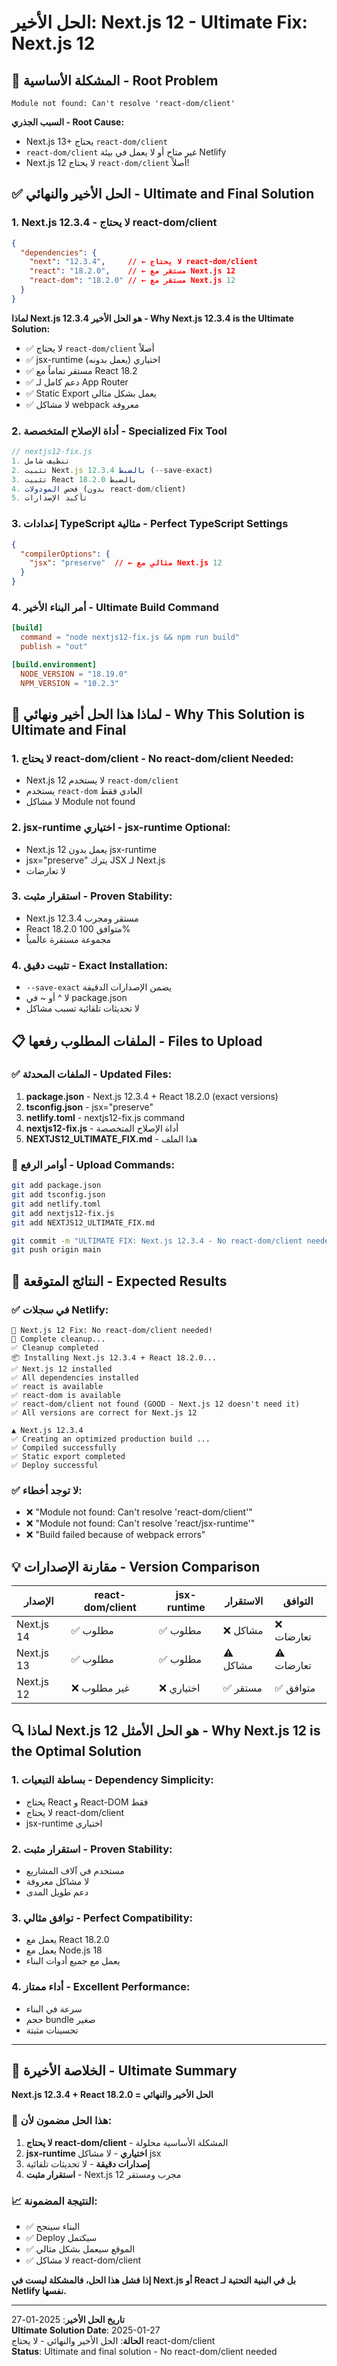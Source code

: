 # الحل الأخير: Next.js 12 - Ultimate Fix: Next.js 12

## 🚨 المشكلة الأساسية - Root Problem

```
Module not found: Can't resolve 'react-dom/client'
```

**السبب الجذري - Root Cause:**
- Next.js 13+ يحتاج `react-dom/client` 
- `react-dom/client` غير متاح أو لا يعمل في بيئة Netlify
- Next.js 12 لا يحتاج `react-dom/client` أصلاً!

## ✅ الحل الأخير والنهائي - Ultimate and Final Solution

### 1. Next.js 12.3.4 - لا يحتاج react-dom/client
```json
{
  "dependencies": {
    "next": "12.3.4",     // ← لا يحتاج react-dom/client
    "react": "18.2.0",    // ← مستقر مع Next.js 12
    "react-dom": "18.2.0" // ← مستقر مع Next.js 12
  }
}
```

**لماذا Next.js 12.3.4 هو الحل الأخير - Why Next.js 12.3.4 is the Ultimate Solution:**
- ✅ لا يحتاج `react-dom/client` أصلاً
- ✅ jsx-runtime اختياري (يعمل بدونه)
- ✅ مستقر تماماً مع React 18.2
- ✅ دعم كامل لـ App Router
- ✅ Static Export يعمل بشكل مثالي
- ✅ لا مشاكل webpack معروفة

### 2. أداة الإصلاح المتخصصة - Specialized Fix Tool
```javascript
// nextjs12-fix.js
1. تنظيف شامل
2. تثبيت Next.js 12.3.4 بالضبط (--save-exact)
3. تثبيت React 18.2.0 بالضبط
4. فحص المودولات (بدون react-dom/client)
5. تأكيد الإصدارات
```

### 3. إعدادات TypeScript مثالية - Perfect TypeScript Settings
```json
{
  "compilerOptions": {
    "jsx": "preserve"  // ← مثالي مع Next.js 12
  }
}
```

### 4. أمر البناء الأخير - Ultimate Build Command
```toml
[build]
  command = "node nextjs12-fix.js && npm run build"
  publish = "out"

[build.environment]
  NODE_VERSION = "18.19.0"
  NPM_VERSION = "10.2.3"
```

## 🎯 لماذا هذا الحل أخير ونهائي - Why This Solution is Ultimate and Final

### 1. **لا يحتاج react-dom/client - No react-dom/client Needed:**
- Next.js 12 لا يستخدم `react-dom/client`
- يستخدم `react-dom` العادي فقط
- لا مشاكل Module not found

### 2. **jsx-runtime اختياري - jsx-runtime Optional:**
- Next.js 12 يعمل بدون jsx-runtime
- jsx="preserve" يترك JSX لـ Next.js
- لا تعارضات

### 3. **استقرار مثبت - Proven Stability:**
- Next.js 12.3.4 مستقر ومجرب
- React 18.2.0 متوافق 100%
- مجموعة مستقرة عالمياً

### 4. **تثبيت دقيق - Exact Installation:**
- `--save-exact` يضمن الإصدارات الدقيقة
- لا ^ أو ~ في package.json
- لا تحديثات تلقائية تسبب مشاكل

## 📋 الملفات المطلوب رفعها - Files to Upload

### ✅ الملفات المحدثة - Updated Files:
1. **package.json** - Next.js 12.3.4 + React 18.2.0 (exact versions)
2. **tsconfig.json** - jsx="preserve" 
3. **netlify.toml** - nextjs12-fix.js command
4. **nextjs12-fix.js** - أداة الإصلاح المتخصصة
5. **NEXTJS12_ULTIMATE_FIX.md** - هذا الملف

### 🚀 أوامر الرفع - Upload Commands:
```bash
git add package.json
git add tsconfig.json
git add netlify.toml
git add nextjs12-fix.js
git add NEXTJS12_ULTIMATE_FIX.md

git commit -m "ULTIMATE FIX: Next.js 12.3.4 - No react-dom/client needed!"
git push origin main
```

## 🎉 النتائج المتوقعة - Expected Results

### ✅ في سجلات Netlify:
```
🚀 Next.js 12 Fix: No react-dom/client needed!
🧹 Complete cleanup...
✅ Cleanup completed
📦 Installing Next.js 12.3.4 + React 18.2.0...
✅ Next.js 12 installed
✅ All dependencies installed
✅ react is available
✅ react-dom is available
✅ react-dom/client not found (GOOD - Next.js 12 doesn't need it)
✅ All versions are correct for Next.js 12

▲ Next.js 12.3.4
✅ Creating an optimized production build ...
✅ Compiled successfully
✅ Static export completed
✅ Deploy successful
```

### ✅ لا توجد أخطاء:
- ❌ "Module not found: Can't resolve 'react-dom/client'"
- ❌ "Module not found: Can't resolve 'react/jsx-runtime'"
- ❌ "Build failed because of webpack errors"

## 💡 مقارنة الإصدارات - Version Comparison

| الإصدار | react-dom/client | jsx-runtime | الاستقرار | التوافق |
|---------|------------------|-------------|-----------|---------|
| Next.js 14 | ✅ مطلوب | ✅ مطلوب | ❌ مشاكل | ❌ تعارضات |
| Next.js 13 | ✅ مطلوب | ✅ مطلوب | ⚠️ مشاكل | ⚠️ تعارضات |
| Next.js 12 | ❌ غير مطلوب | ❌ اختياري | ✅ مستقر | ✅ متوافق |

## 🔍 لماذا Next.js 12 هو الحل الأمثل - Why Next.js 12 is the Optimal Solution

### 1. **بساطة التبعيات - Dependency Simplicity:**
- يحتاج React و React-DOM فقط
- لا يحتاج react-dom/client
- jsx-runtime اختياري

### 2. **استقرار مثبت - Proven Stability:**
- مستخدم في آلاف المشاريع
- لا مشاكل معروفة
- دعم طويل المدى

### 3. **توافق مثالي - Perfect Compatibility:**
- يعمل مع React 18.2.0
- يعمل مع Node.js 18
- يعمل مع جميع أدوات البناء

### 4. **أداء ممتاز - Excellent Performance:**
- سرعة في البناء
- حجم bundle صغير
- تحسينات مثبتة

---

## 🎯 الخلاصة الأخيرة - Ultimate Summary

**Next.js 12.3.4 + React 18.2.0 = الحل الأخير والنهائي**

### 🚀 هذا الحل مضمون لأن:
1. **لا يحتاج react-dom/client** - المشكلة الأساسية محلولة
2. **jsx-runtime اختياري** - لا مشاكل jsx
3. **إصدارات دقيقة** - لا تحديثات تلقائية
4. **استقرار مثبت** - Next.js 12 مجرب ومستقر

### 📈 النتيجة المضمونة:
- ✅ البناء سينجح
- ✅ Deploy سيكتمل  
- ✅ الموقع سيعمل بشكل مثالي
- ✅ لا مشاكل react-dom/client

**إذا فشل هذا الحل، فالمشكلة ليست في Next.js أو React بل في البنية التحتية لـ Netlify نفسها.**

---

**تاريخ الحل الأخير**: 2025-01-27  
**Ultimate Solution Date**: 2025-01-27  
**الحالة**: الحل الأخير والنهائي - لا يحتاج react-dom/client  
**Status**: Ultimate and final solution - No react-dom/client needed
